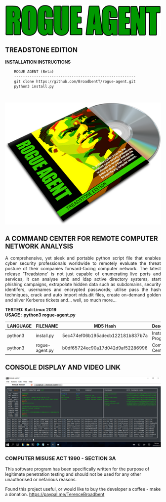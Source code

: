 <p align="center">
  <img src="https://github.com/BroadbentT/ROGUE-AGENT/blob/master/picture0.png">
</p>

## TREADSTONE EDITION

**INSTALLATION INSTRUCTIONS**

        ROGUE AGENT (Beta)
        -------------------------------------------------------
        git clone https://github.com/BroadbentT/rogue-agent.git
        python3 install.py
<br>

<p align="center">
  <img src="https://github.com/BroadbentT/ROGUE-AGENT/blob/master/picture1.png">
</p>

## A COMMAND CENTER FOR REMOTE COMPUTER NETWORK ANALYSIS

<p align="justify">
A comprehensive, yet sleek and portable python script file that enables cyber security professionals worldwide to remotely evaluate the threat posture of their companies forward-facing computer network. The latest release 'Treadstone' is not just capable of enumerating live ports and services, it can analyse smb and ldap active directory systems, start phishing campaigns, extrapolate hidden data such as subdomains, security identifers, usernames and encrypted passwords; utilise pass the hash techniques, crack and auto import ntds.dit files, create on-demand golden and silver Kerberos tickets and... well, so much more...
</p>

**TESTED: Kali Linux 2019** <br>
**USAGE : python3 rogue-agent.py**

| LANGUAGE  | FILENAME       | MD5 Hash                         | Description     | Version    |
|------     |-------         | -------                          | ----            |  ----       |
| python3   | install.py     | 5ec474ef06b195adecb122181b837b7a | Install Program | TREADSTONE |
| python3   | rogue-agent.py | b0df65724ec90a17d042d9af52286996 | Command Centre  | TREADSTONE |
       
## CONSOLE DISPLAY AND VIDEO LINK

[![WinMaster](https://github.com/BroadbentT/ROGUE-AGENT/blob/master/picture2.png)](https://youtu.be/6kbGW_IIq2A "MasterConsole")

### COMPUTER MISUSE ACT 1990 - SECTION 3A
This software program has been specifically written for the purpose of legitimate penetration testing and should not be used for any other unauthorised or nefarious reasons.

Found this project useful, or would like to buy the developer a coffee - make a donation.
https://paypal.me/TerenceBroadbent
